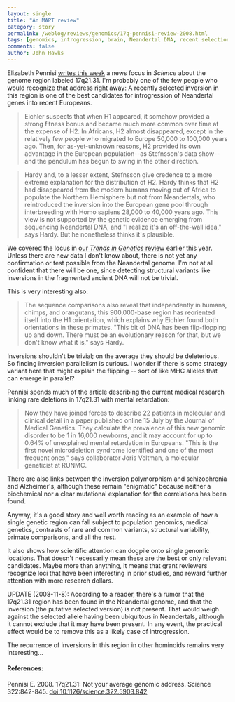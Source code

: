 ```yaml
---
layout: single 
title: "An MAPT review" 
category: story
permalink: /weblog/reviews/genomics/17q-pennisi-review-2008.html
tags: [genomics, introgression, brain, Neandertal DNA, recent selection] 
comments: false 
author: John Hawks 
---
```


Elizabeth Pennisi <a href="">writes this week</a> a news focus in <i>Science</i> about the genome region labeled 17q21.31. I'm probably one of the few people who would recognize that address right away: A recently selected inversion in this region is one of the best candidates for introgression of Neandertal genes into recent Europeans. 

<blockquote>Eichler suspects that when H1 appeared, it somehow provided a strong fitness bonus and became much more common over time at the expense of H2. In Africans, H2 almost disappeared, except in the relatively few people who migrated to Europe 50,000 to 100,000 years ago. Then, for as-yet-unknown reasons, H2 provided its own advantage in the European population--as Stefnsson's data show--and the pendulum has begun to swing in the other direction.</blockquote>

<blockquote>Hardy and, to a lesser extent, Stefnsson give credence to a more extreme explanation for the distribution of H2. Hardy thinks that H2 had disappeared from the modern humans moving out of Africa to populate the Northern Hemisphere but not from Neandertals, who reintroduced the inversion into the European gene pool through interbreeding with Homo sapiens 28,000 to 40,000 years ago. This view is not supported by the genetic evidence emerging from sequencing Neandertal DNA, and "I realize it's an off-the-wall idea," says Hardy. But he nonetheless thinks it's plausible.</blockquote>

We covered the locus in <a href="http://johnhawks.net/weblog/reviews/evolution/introgression/introgression_tig_hawks_2007.html">our <i>Trends in Genetics</i> review</a> earlier this year. Unless there are new data I don't know about, there is not yet any confirmation or test possible from the Neandertal genome.  I'm not at all confident that there will be one, since detecting structural variants like inversions in the fragmented ancient DNA will not be trivial. 

This is very interesting also: 

<blockquote>The sequence comparisons also reveal that independently in humans, chimps, and orangutans, this 900,000-base region has reoriented itself into the H1 orientation, which explains why Eichler found both orientations in these primates. "This bit of DNA has been flip-flopping up and down. There must be an evolutionary reason for that, but we don't know what it is," says Hardy.</blockquote>

Inversions shouldn't be trivial; on the average they should be deleterious. So finding inversion parallelism is curious. I wonder if there is some strategy variant here that might explain the flipping -- sort of like MHC alleles that can emerge in parallel? 

Pennisi spends much of the article describing the current medical research linking rare deletions in 17q21.31 with mental retardation: 

<blockquote>Now they have joined forces to describe 22 patients in molecular and clinical detail in a paper published online 15 July by the Journal of Medical Genetics. They calculate the prevalence of this new genomic disorder to be 1 in 16,000 newborns, and it may account for up to 0.64% of unexplained mental retardation in Europeans. "This is the first novel microdeletion syndrome identified and one of the most frequent ones," says collaborator Joris Veltman, a molecular geneticist at RUNMC.</blockquote>

There are also links between the inversion polymorphism and schizophrenia and Alzheimer's, although these remain "enigmatic" because neither a biochemical nor a clear mutational explanation for the correlations has been found. 

Anyway, it's a good story and well worth reading as an example of how a single genetic region can fall subject to population genomics, medical genetics, contrasts of rare and common variants, structural variability, primate comparisons, and all the rest. 

It also shows how scientific attention can dogpile onto single genomic locations. That doesn't necessarily mean these are the best or only relevant candidates. Maybe more than anything, it means that grant reviewers recognize loci that have been interesting in prior studies, and reward further attention with more research dollars. 

UPDATE (2008-11-8): According to a reader, there's a rumor that the 17q21.31 region has been found in the Neandertal genome, and that the inversion (the putative selected version) is not present. That would weigh against the selected allele having been ubiquitous in Neandertals, although it cannot exclude that it may have been present. In any event, the practical effect would be to remove this as a likely case of introgression. 

The recurrence of inversions in this region in other hominoids remains very interesting...

<h4>References:</h4>

<p class="cite">Pennisi E. 2008. 17q21.31: Not your average genomic address. Science 322:842-845. <a href="http://dx.doi.org/10.1126/science.322.5903.842">doi:10.1126/science.322.5903.842</a></p>



